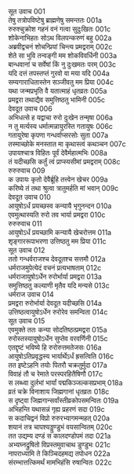 सूत उवाच	001   
तेषु तत्रोपविष्टेषु ब्राह्मणेषु समन्ततः	001a  
रुरुश्चुक्रोश गहनं वनं गत्वा सुदुःखितः	001c  
शोकेनाभिहतः सोऽथ विलपन्करुणं बहु	002a  
अब्रवीद्वचनं शोचन्प्रियां चिन्त्य प्रमद्वराम्	002c  
शेते सा भुवि तन्वङ्गी मम शोकविवर्धिनी	003a  
बान्धवानां च सर्वेषां किं नु दुःखमतः परम्	003c  
यदि दत्तं तपस्तप्तं गुरवो वा मया यदि	004a  
सम्यगाराधितास्तेन सञ्जीवतु मम प्रिया	004c  
यथा जन्मप्रभृति वै यतात्माहं धृतव्रतः	005a  
प्रमद्वरा तथाद्यैव समुत्तिष्ठतु भामिनी	005c  
देवदूत उवाच	006   
अभिधत्से ह यद्वाचा रुरो दुःखेन तन्मृषा	006a  
न तु मर्त्यस्य धर्मात्मन्नायुरस्ति गतायुषः	006c  
गतायुरेषा कृपणा गन्धर्वाप्सरसोः सुता	007a  
तस्माच्छोके मनस्तात मा कृथास्त्वं कथञ्चन	007c  
उपायश्चात्र विहितः पूर्वं देवैर्महात्मभिः	008a  
तं यदीच्छसि कर्तुं त्वं प्राप्स्यसीमां प्रमद्वराम्	008c  
रुरुरुवाच	009   
क उपायः कृतो देवैर्ब्रूहि तत्त्वेन खेचर	009a  
करिष्ये तं तथा श्रुत्वा त्रातुमर्हति मां भवान्	009c  
देवदूत उवाच	010   
आयुषोऽर्धं प्रयच्छस्व कन्यायै भृगुनन्दन	010a  
एवमुत्थास्यति रुरो तव भार्या प्रमद्वरा	010c  
रुरुरुवाच	011  
आयुषोऽर्धं प्रयच्छामि कन्यायै खेचरोत्तम	011a  
शृङ्गाररूपाभरणा उत्तिष्ठतु मम प्रिया	011c  
सूत उवाच	012  
ततो गन्धर्वराजश्च देवदूतश्च सत्तमौ	012a  
धर्मराजमुपेत्येदं वचनं प्रत्यभाषताम्	012c  
धर्मराजायुषोऽर्धेन रुरोर्भार्या प्रमद्वरा	013a  
समुत्तिष्ठतु कल्याणी मृतैव यदि मन्यसे	013c  
धर्मराज उवाच	014  
प्रमद्वरा रुरोर्भार्या देवदूत यदीच्छसि	014a  
उत्तिष्ठत्वायुषोऽर्धेन रुरोरेव समन्विता	014c  
सूत उवाच	015  
एवमुक्ते ततः कन्या सोदतिष्ठत्प्रमद्वरा	015a  
रुरोस्तस्यायुषोऽर्धेन सुप्तेव वरवर्णिनी	015c  
एतद्दृष्टं भविष्ये हि रुरोरुत्तमतेजसः	016a  
आयुषोऽतिप्रवृद्धस्य भार्यार्थेऽर्धं ह्रसत्विति	016c  
तत इष्टेऽहनि तयोः पितरौ चक्रतुर्मुदा	017a  
विवाहं तौ च रेमाते परस्परहितैषिणौ	017c  
स लब्ध्वा दुर्लभां भार्यां पद्मकिञ्जल्कसप्रभाम्	018a  
व्रतं चक्रे विनाशाय जिह्मगानां धृतव्रतः	018c  
स दृष्ट्वा जिह्मगान्सर्वांस्तीव्रकोपसमन्वितः	019a  
अभिहन्ति यथासन्नं गृह्य प्रहरणं सदा	019c  
स कदाचिद्वनं विप्रो रुरुरभ्यागमन्महत्	020a  
शयानं तत्र चापश्यड्डुण्डुभं वयसान्वितम्	020c  
तत उद्यम्य दण्डं स कालदण्डोपमं तदा	021a  
अभ्यघ्नद्रुषितो विप्रस्तमुवाचाथ डुण्डुभः	021c  
नापराध्यामि ते किञ्चिदहमद्य तपोधन	022a  
संरम्भात्तत्किमर्थं मामभिहंसि रुषान्वितः	022c  
